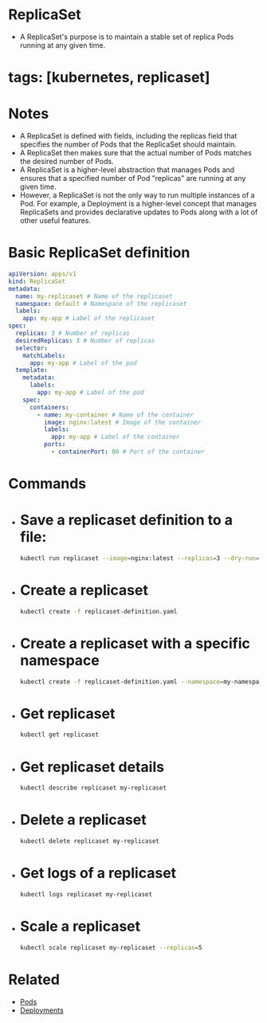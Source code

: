 # ReplicaSet

- A ReplicaSet's purpose is to maintain a stable set of replica Pods running at any given time.

# tags: [kubernetes, replicaset]

# Notes

- A ReplicaSet is defined with fields, including the replicas field that specifies the number of Pods that the ReplicaSet should maintain.
- A ReplicaSet then makes sure that the actual number of Pods matches the desired number of Pods.
- A ReplicaSet is a higher-level abstraction that manages Pods and ensures that a specified number of Pod "replicas" are running at any given time.
- However, a ReplicaSet is not the only way to run multiple instances of a Pod. For example, a Deployment is a higher-level concept that manages ReplicaSets and provides declarative updates to Pods along with a lot of other useful features.

# Basic ReplicaSet definition

```yaml
apiVersion: apps/v1
kind: ReplicaSet
metadata:
  name: my-replicaset # Name of the replicaset
  namespace: default # Namespace of the replicaset
  labels:
    app: my-app # Label of the replicaset
spec:
  replicas: 3 # Number of replicas
  desiredReplicas: 3 # Number of replicas
  selector:
    matchLabels:
      app: my-app # Label of the pod
  template:
    metadata:
      labels:
        app: my-app # Label of the pod
    spec:
      containers:
        - name: my-container # Name of the container
          image: nginx:latest # Image of the container
          labels:
            app: my-app # Label of the container
          ports:
            - containerPort: 80 # Port of the container
```

# Commands

- # Save a replicaset definition to a file:

  ```bash
  kubectl run replicaset --image=nginx:latest --replicas=3 --dry-run=client -o yaml > replicaset-definition.yaml
  ```

- # Create a replicaset

  ```bash
  kubectl create -f replicaset-definition.yaml
  ```

- # Create a replicaset with a specific namespace

  ```bash
  kubectl create -f replicaset-definition.yaml --namespace=my-namespace
  ```

- # Get replicaset

  ```bash
  kubectl get replicaset
  ```

- # Get replicaset details

  ```bash
  kubectl describe replicaset my-replicaset
  ```

- # Delete a replicaset

  ```bash
  kubectl delete replicaset my-replicaset
  ```

- # Get logs of a replicaset

  ```bash
  kubectl logs replicaset my-replicaset
  ```

- # Scale a replicaset

  ```bash
  kubectl scale replicaset my-replicaset --replicas=5
  ```

# Related

- [Pods](/basics-commands/pods/pods.md)
- [Deployments](/basics-commands/deployments/deployments.md)
